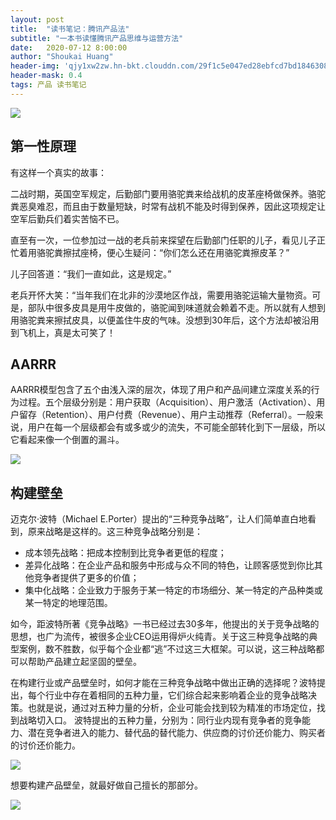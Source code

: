 ```yaml
---
layout: post
title:  "读书笔记：腾讯产品法"
subtitle: "一本书读懂腾讯产品思维与运营方法"
date:   2020-07-12 8:00:00
author: "Shoukai Huang"
header-img: 'qjy1xw2zw.hn-bkt.clouddn.com/29f1c5e047ed28ebfcd7bd1846308f1c.jpg'
header-mask: 0.4
tags: 产品 读书笔记
---
```


![](http://qjy1xw2zw.hn-bkt.clouddn.com/1c44ec794bb6207aabb4ba3497ab5907.jpg)


## 第一性原理

有这样一个真实的故事：

二战时期，英国空军规定，后勤部门要用骆驼粪来给战机的皮革座椅做保养。骆驼粪恶臭难忍，而且由于数量短缺，时常有战机不能及时得到保养，因此这项规定让空军后勤兵们着实苦恼不已。

直至有一次，一位参加过一战的老兵前来探望在后勤部门任职的儿子，看见儿子正忙着用骆驼粪擦拭座椅，便心生疑问：“你们怎么还在用骆驼粪擦皮革？”

儿子回答道：“我们一直如此，这是规定。”

老兵开怀大笑：“当年我们在北非的沙漠地区作战，需要用骆驼运输大量物资。可是，部队中很多皮具是用牛皮做的，骆驼闻到味道就会赖着不走。所以就有人想到用骆驼粪来擦拭皮具，以便盖住牛皮的气味。没想到30年后，这个方法却被沿用到飞机上，真是太可笑了！

## AARRR

AARRR模型包含了五个由浅入深的层次，体现了用户和产品间建立深度关系的行为过程。五个层级分别是：用户获取（Acquisition）、用户激活（Activation）、用户留存（Retention）、用户付费（Revenue）、用户主动推荐（Referral）。一般来说，用户在每一个层级都会有或多或少的流失，不可能全部转化到下一层级，所以它看起来像一个倒置的漏斗。

![](http://qjy1xw2zw.hn-bkt.clouddn.com/48a484a49a1982902213812d67631ce5.jpg)

## 构建壁垒

迈克尔·波特（Michael E.Porter）提出的“三种竞争战略”，让人们简单直白地看到，原来战略是这样的。这三种竞争战略分别是：

* 成本领先战略：把成本控制到比竞争者更低的程度；
* 差异化战略：在企业产品和服务中形成与众不同的特色，让顾客感觉到你比其他竞争者提供了更多的价值；
* 集中化战略：企业致力于服务于某一特定的市场细分、某一特定的产品种类或某一特定的地理范围。

如今，距波特所著《竞争战略》一书已经过去30多年，他提出的关于竞争战略的思想，也广为流传，被很多企业CEO运用得炉火纯青。关于这三种竞争战略的典型案例，数不胜数，似乎每个企业都“逃”不过这三大框架。可以说，这三种战略都可以帮助产品建立起坚固的壁垒。

在构建行业或产品壁垒时，如何才能在三种竞争战略中做出正确的选择呢？波特提出，每个行业中存在着相同的五种力量，它们综合起来影响着企业的竞争战略决策。也就是说，通过对五种力量的分析，企业可能会找到较为精准的市场定位，找到战略切入口。
波特提出的五种力量，分别为：同行业内现有竞争者的竞争能力、潜在竞争者进入的能力、替代品的替代能力、供应商的讨价还价能力、购买者的讨价还价能力。

![](http://qjy1xw2zw.hn-bkt.clouddn.com/3a35fefc7c1a0a8b2bacff49a7237f68.jpg)

想要构建产品壁垒，就最好做自己擅长的那部分。

![](http://qjy1xw2zw.hn-bkt.clouddn.com/7663c589ee1de19343e0c483177c917e.jpg)
